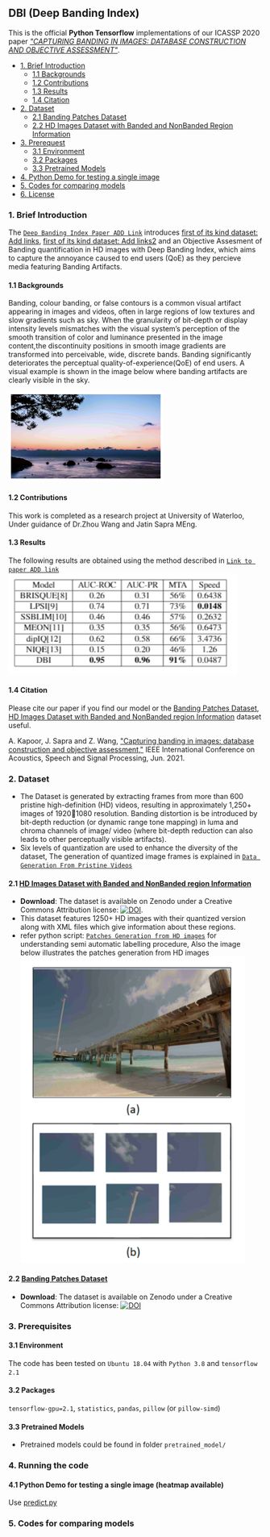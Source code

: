## DBI (Deep Banding Index)

This is the official **Python Tensorflow** implementations of our ICASSP 2020 paper [*"CAPTURING BANDING IN IMAGES: DATABASE CONSTRUCTION AND
OBJECTIVE ASSESSMENT"*](https://ece.uwaterloo.ca/~z70wang/publications/icassp21_banding.pdf).


- [1. Brief Introduction](#1-brief-introduction)
  * [1.1 Backgrounds](#11-backgrounds)
  * [1.2 Contributions](#12-contributions)
  * [1.3 Results](#13-results)
  * [1.4 Citation](#14-citation)
- [2. Dataset](#2-dataset)
  * [2.1 Banding Patches Dataset](#21-tcgafocus)
  * [2.2 HD Images Dataset with Banded and NonBanded Region Information](#22-focuspath-full)
- [3. Prerequest](#3-prerequest)
  * [3.1 Environment](#31-environment)
  * [3.2 Packages](#32-packages)
  * [3.3 Pretrained Models](#33-pretrained-models)
- [4. Python Demo for testing a single image](#4-running-the-code)
- [5. Codes for comparing models](#5-codes-for-comparing-models)
- [6. License](#6-license)


### 1. Brief Introduction
 The [`Deep Banding Index Paper ADD Link`](https://2021.ieeeicassp.org/) introduces [first of its kind dataset: Add links](https://2021.ieeeicassp.org/), [first of its kind dataset: Add links2](https://2021.ieeeicassp.org/) and an Objective Assesment of Banding quantification in HD images with Deep Banding Index, which aims to capture the annoyance caused to end users (QoE) as they percieve media featuring Banding Artifacts.

#### 1.1 Backgrounds
Banding, colour banding, or false contours is a common visual artifact appearing in images and videos, often in large regions of low textures and slow gradients such as sky. When the granularity of bit-depth or display intensity levels mismatches with the visual system’s perception of the smooth transition of color and luminance presented in the image content,the discontinuity positions in smooth image gradients are transformed into perceivable, wide, discrete bands. Banding significantly deteriorates the perceptual quality-of-experience(QoE) of end users. A visual example is shown in the image below where banding artifacts are clearly visible in the sky.
<br>

 ![](/Results_and_visualizations/Banding_Illustration.PNG)

#### 1.2 Contributions
This work is completed as a research project at University of Waterloo, Under guidance of Dr.Zhou Wang and Jatin Sapra MEng.

#### 1.3 Results
The following results are obtained using the method described in [`Link to paper ADD link`](https://2021.ieeeicassp.org/)
 ![](/Results_and_visualizations/Performance_Comparison.PNG)

#### 1.4 Citation
Please cite our paper if you find our model or the [Banding Patches Dataset](https://doi.org/10.5281/zenodo.4513740), [HD Images Dataset with Banded and NonBanded region Information](https://doi.org/10.5281/zenodo.4513740) dataset useful.

A. Kapoor, J. Sapra and Z. Wang, ["Capturing banding in images: database construction and objective assessment,"](https://ece.uwaterloo.ca/~z70wang/publications/icassp21_banding.pdf) IEEE International Conference on Acoustics, Speech and Signal Processing, Jun. 2021.


### 2. Dataset
- The Dataset is generated by extracting frames from more than 600 pristine high-definition (HD) videos, resulting in approximately 1,250+ images of 19201080 resolution. Banding distortion is be introduced by bit-depth reduction (or dynamic range tone mapping) in luma and chroma channels of image/ video (where bit-depth reduction can also leads to other perceptually visible artifacts). 
- Six levels of quantization are used to enhance the diversity of the dataset, The generation of quantized image frames is explained in [`Data Generation From Pristine Videos`](Dataset-Generation/)

#### 2.1 [HD Images Dataset with Banded and NonBanded region Information](https://zenodo.org/)
  - **Download**: The dataset is available on Zenodo under a Creative Commons Attribution license: [![DOI](https://zenodo.org/badge/DOI/10.5281/zenodo.4513740.svg)](https://doi.org/10.5281/zenodo.4513740).
  - This dataset features 1250+ HD images with their quantized version along with XML files which give information about these regions.
  - refer python script: [`Patches Generation from HD images`](src/Generating_patches_from_HD_images.py) for understanding semi automatic labelling procedure, Also the image below illustrates the patches generation from HD images ![](src/Patches_Generation.png)


#### 2.2 [Banding Patches Dataset](https://zenodo.org/record/3926181#.Xv4vg3X0kUd)

   - **Download**: The dataset is available on Zenodo under a Creative Commons Attribution license: [![DOI](https://zenodo.org/badge/DOI/10.5281/zenodo.4512571.svg)](https://doi.org/10.5281/zenodo.4512571)


### 3. Prerequisites

#### 3.1 Environment

The code has been tested on `Ubuntu 18.04` with `Python 3.8` and `tensorflow 2.1`

#### 3.2 Packages

`tensorflow-gpu=2.1`, `statistics`, `pandas`, `pillow` (or `pillow-simd`)

#### 3.3 Pretrained Models

  - Pretrained models could be found in folder `pretrained_model/`

### 4. Running the code


#### 4.1 Python Demo for testing a single image (heatmap available)

Use [predict.py](`src/predict.py`)

### 5. Codes for comparing models

